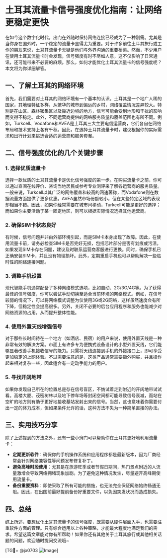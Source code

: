 # 土耳其流量卡信号强度优化指南：让网络更稳定更快

在如今这个数字化时代，出门在外随时保持网络连接已经成为了一种刚需。尤其是当你身在国外时，一个稳定的流量卡显得尤为重要。对于许多前往土耳其旅行或工作的朋友来说，土耳其流量卡无疑是他们与外界沟通的重要桥梁。然而，不少用户在使用土耳其流量卡时会发现，信号强度有时不尽如人意，这不仅影响了日常通讯，还可能带来不必要的麻烦。那么，如何才能优化土耳其流量卡的信号强度呢？本文将为你详细解答。

## 一、了解土耳其的网络环境

首先，我们需要对土耳其的网络环境有一个基本的认识。土耳其是一个地广人稀的国家，其地理特征多样，从繁华的城市到偏远的乡村，网络覆盖情况差异较大。特别是在山区、森林密集区以及靠近边境的地方，信号可能会受到地形和干扰的影响而变得不稳定。此外，不同运营商提供的网络服务质量和覆盖范围也有所不同。例如，Turkcell、Vodafone和AVEA是土耳其三大主要电信运营商，它们各自在网络布局和技术支持上各有千秋。因此，在选择土耳其流量卡时，建议根据你的实际需求和出行计划来挑选合适的运营商和服务套餐。

## 二、信号强度优化的几个关键步骤

### 1. 选择优质流量卡

选择一款优质的土耳其流量卡是优化信号强度的第一步。在购买流量卡之前，你可以通过查阅在线评价、咨询当地居民或参考专业测评来了解各运营商的服务质量。一般来说，Turkcell以其广泛的网络覆盖和较高的网速著称，而Vodafone则在数据流量方面提供了更多优惠。AVEA虽然市场份额较小，但在某些特定区域的表现却相当不错。因此，如果你经常需要在城市间移动，Turkcell可能是更好的选择；而如果你主要活动于某一固定地区，则可以根据实际情况选择其他运营商。

### 2. 确保SIM卡状态良好

有时候，信号问题并非由外部环境引起，而是SIM卡本身出现了故障。因此，在使用流量卡前，请务必检查SIM卡是否完好无损，包括芯片部分是否有划痕或污渍。如果发现SIM卡存在问题，建议及时联系运营商客服进行更换。同时，确保手机已正确安装SIM卡，并且没有物理损坏。此外，定期重启手机也可以帮助解决一些临时性的网络连接问题。

### 3. 调整手机设置

现代智能手机通常配备了多种网络模式选项，比如自动、2G/3G/4G等。为了获得最佳的信号强度，你可以尝试手动切换至适合当前环境的网络模式。例如，在信号较弱的情况下，可以将网络模式调整为仅使用3G或2G网络，这样虽然速度会有所下降，但稳定性会提高很多。另外，关闭不必要的后台应用程序和服务也能减少对网络资源的占用，从而提升整体性能。

### 4. 使用外置天线增强信号

对于那些长时间待在一个地方（如酒店、民宿）的用户来说，使用外置天线是一种非常有效的解决方案。市面上有许多专为便携式设备设计的小型外置天线，它们能够显著改善手机接收信号的能力。只需将天线连接到手机的外接接口上，即可享受更加稳定的上网体验。不过需要注意的是，这类产品通常需要额外购买，并且操作起来相对复杂一些，因此适合有一定动手能力的用户。

### 5. 寻找开阔地带

如果你发现自己所在的位置总是存在信号盲区，不妨试着走到附近的开阔地带试试看。高楼大厦、茂密树林以及地下停车场等封闭空间都可能导致信号衰减，而站在空旷的地方则有助于更好地接收基站发射出来的信号。当然，这也意味着你需要付出一定的体力成本，但如果条件允许的话，这种方法不失为一种简单直接的办法。

## 三、实用技巧分享

除了上述提到的方法之外，还有一些小窍门可以帮助你在土耳其更好地利用流量卡：

- **定期更新软件**：确保你的手机操作系统和应用程序都是最新版本，因为厂商经常会针对网络兼容性等问题发布修复补丁。
- **避免高峰时段使用**：尤其是在旅游旺季或者节假日期间，热门景点附近的人流量激增会导致网络拥堵现象加剧。为了避免这种情况发生，尽量避开高峰期使用流量卡。
- **备份重要资料**：即使采取了所有可能的措施，也无法完全保证网络始终畅通无阻。因此，在出国前最好提前备份好重要文件，以免因突发状况而造成损失。

## 四、总结

综上所述，要想优化土耳其流量卡的信号强度，既需要从硬件层面入手，也需要注重软件方面的管理。只有综合运用以上各种策略，才能最大程度地满足我们的需求。希望这篇文章能对你有所帮助！如果你还有其他关于土耳其旅行或其他相关话题的问题，欢迎随时提问交流哦~

[TG💪+ @jx0703 ![Image](https://github.com/user-attachments/assets/dbca1d08-cadb-493c-b0ec-ad6f7a83f270)]